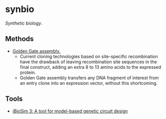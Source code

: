 # synbio

_Synthetic biology_.

## Methods
- [Golden Gate assembly.](https://journals.plos.org/plosone/article?id=10.1371/journal.pone.0003647)
  - Current cloning technologies based on site-specific recombination have the drawback of leaving recombination site sequences in the final construct, adding an extra 8 to 13 amino acids to the expressed protein.
  - Golden Gate assembly transfers any DNA fragment of interest from an entry clone into an expression vector, without this shortcoming. 

## Tools
- [iBioSim 3: A tool for model-based genetic circuit design](https://pubs.acs.org/doi/abs/10.1021/acssynbio.8b00078)
